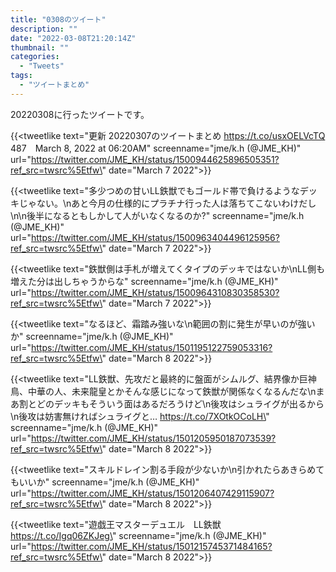 ```yaml
---
title: "0308のツイート"
description: ""
date: "2022-03-08T21:20:14Z"
thumbnail: ""
categories:
  - "Tweets"
tags:
  - "ツイートまとめ"
---
```

20220308に行ったツイートです。
<!--more-->
{{<tweetlike text=\"更新 20220307のツイートまとめ https://t.co/usxOELVcTQ 487　March 8, 2022 at 06:20AM\" screenname=\"jme/k.h (@JME_KH)\" url=\"https://twitter.com/JME_KH/status/1500944625896505351?ref_src=twsrc%5Etfw\" date=\"March 7 2022\">}}

{{<tweetlike text=\"多少つめの甘いLL鉄獣でもゴールド帯で負けるようなデッキじゃない。\nあと今月の仕様的にプラチナ行った人は落ちてこないわけだし\n\n後半になるともしかして人がいなくなるのか?\" screenname=\"jme/k.h (@JME_KH)\" url=\"https://twitter.com/JME_KH/status/1500963404496125956?ref_src=twsrc%5Etfw\" date=\"March 7 2022\">}}

{{<tweetlike text=\"鉄獣側は手札が増えてくタイプのデッキではないか\nLL側も増えた分は出しちゃうからな\" screenname=\"jme/k.h (@JME_KH)\" url=\"https://twitter.com/JME_KH/status/1500964310830358530?ref_src=twsrc%5Etfw\" date=\"March 7 2022\">}}

{{<tweetlike text=\"なるほど、霜踏み強いな\n範囲の割に発生が早いのが強いか\" screenname=\"jme/k.h (@JME_KH)\" url=\"https://twitter.com/JME_KH/status/1501195122759053316?ref_src=twsrc%5Etfw\" date=\"March 8 2022\">}}

{{<tweetlike text=\"LL鉄獣、先攻だと最終的に盤面がシムルグ、結界像か巨神鳥、中華の人、未来龍皇とかそんな感じになって鉄獣が関係なくなるんだな\nまあ割とどのデッキもそういう面はあるだろうけど\n後攻はシュライグが出るから\n後攻は妨害無ければシュライグと… https://t.co/7XOtkOCoLH\" screenname=\"jme/k.h (@JME_KH)\" url=\"https://twitter.com/JME_KH/status/1501205950187073539?ref_src=twsrc%5Etfw\" date=\"March 8 2022\">}}

{{<tweetlike text=\"スキルドレイン割る手段が少ないか\n引かれたらあきらめてもいいか\" screenname=\"jme/k.h (@JME_KH)\" url=\"https://twitter.com/JME_KH/status/1501206407429115907?ref_src=twsrc%5Etfw\" date=\"March 8 2022\">}}

{{<tweetlike text=\"遊戯王マスターデュエル　LL鉄獣 https://t.co/Igq06ZKJeg\" screenname=\"jme/k.h (@JME_KH)\" url=\"https://twitter.com/JME_KH/status/1501215745371484165?ref_src=twsrc%5Etfw\" date=\"March 8 2022\">}}

